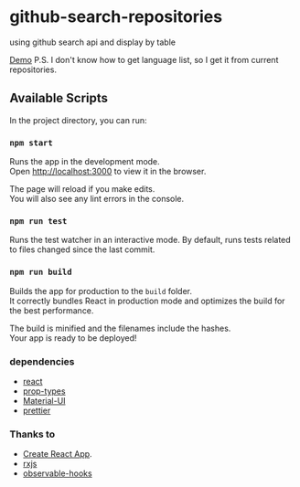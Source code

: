 # github-search-repositories

using github search api and display by table

[Demo](https://haohow123.github.io/github-search-repositories/)
P.S. I don't know how to get language list, so I get it from current repositories.

## Available Scripts

In the project directory, you can run:

### `npm start`

Runs the app in the development mode.\
Open [http://localhost:3000](http://localhost:3000) to view it in the browser.

The page will reload if you make edits.\
You will also see any lint errors in the console.

### `npm run test`

Runs the test watcher in an interactive mode.
By default, runs tests related to files changed since the last commit.

### `npm run build`

Builds the app for production to the `build` folder.\
It correctly bundles React in production mode and optimizes the build for the best performance.

The build is minified and the filenames include the hashes.\
Your app is ready to be deployed!

### dependencies

- [react](https://reactjs.org/)
- [prop-types](https://reactjs.org/docs/typechecking-with-proptypes.html)
- [Material-UI](https://material-ui.com/)
- [prettier](https://prettier.io/)

### Thanks to

- [Create React App](https://github.com/facebook/create-react-app).
- [rxjs](https://rxjs.dev/guide/overview/)
- [observable-hooks](https://observable-hooks.js.org/)
